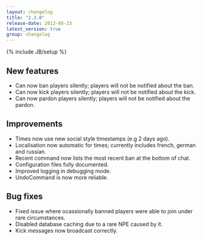 ```yaml
---
layout: changelog
title: "2.3.0"
release-date: 2013-08-23
latest_version: true
group: changelog
---
```

{% include JB/setup %}

## New features

* Can now ban players silently; players will not be notified about the ban.
* Can now kick players silently; players will not be notified about the kick.
* Can now pardon players silently; players will not be notified about the pardon.

## Improvements

* Times now use new social style timestamps (e.g 2 days ago).
* Localisation now automatic for times; currently includes french, german and russian.
* Recent command now lists the most recent ban at the bottom of chat.
* Configuration files fully documented.
* Improved logging in debugging mode.
* UndoCommand is now more reliable.

## Bug fixes

* Fixed issue where ocassionally banned players were able to join under rare circumstances.
* Disabled database caching due to a rare NPE caused by it.
* Kick messages now broadcast correctly.
